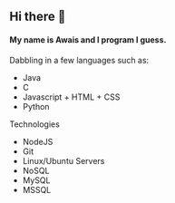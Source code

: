 ## Hi there 👋

#### My name is Awais and I program I guess.

Dabbling in a few languages such as: 
- Java
- C
- Javascript + HTML + CSS
- Python

Technologies
- NodeJS
- Git
- Linux/Ubuntu Servers
- NoSQL 
- MySQL
- MSSQL

